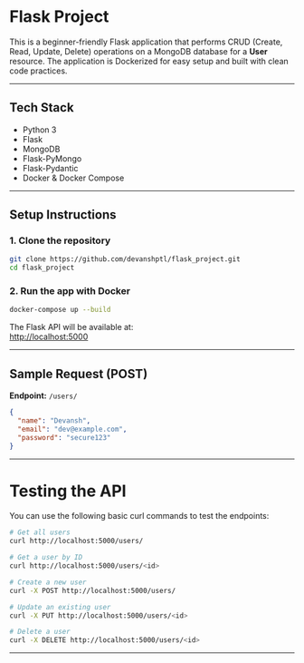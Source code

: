 #  Flask Project

This is a beginner-friendly Flask application that performs CRUD (Create, Read, Update, Delete) operations on a MongoDB database for a **User** resource. The application is Dockerized for easy setup and built with clean code practices.

---

## Tech Stack

- Python 3
- Flask
- MongoDB
- Flask-PyMongo
- Flask-Pydantic
- Docker & Docker Compose


---

##  Setup Instructions

### 1. Clone the repository

```bash
git clone https://github.com/devanshptl/flask_project.git
cd flask_project
```

### 2. Run the app with Docker

```bash
docker-compose up --build
```

The Flask API will be available at:  
[http://localhost:5000](http://localhost:5000)

---


## Sample Request (POST)

**Endpoint:** `/users/`

```json
{
  "name": "Devansh",
  "email": "dev@example.com",
  "password": "secure123"
}
```

---

#  Testing the API

You can use the following basic curl commands to test the endpoints:

```bash
# Get all users
curl http://localhost:5000/users/

# Get a user by ID
curl http://localhost:5000/users/<id>

# Create a new user
curl -X POST http://localhost:5000/users/

# Update an existing user
curl -X PUT http://localhost:5000/users/<id>

# Delete a user
curl -X DELETE http://localhost:5000/users/<id>
```

---
